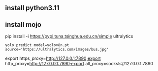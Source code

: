 ## install python3.11
## install mojo


pip install -i https://pypi.tuna.tsinghua.edu.cn/simple ultralytics

`yolo predict model=yolov8n.pt source='https://ultralytics.com/images/bus.jpg'`


export https_proxy=http://127.0.0.1:7890;export http_proxy=http://127.0.0.1:7890;export all_proxy=socks5://127.0.0.1:7890